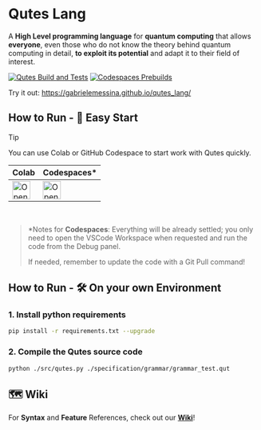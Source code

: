 # Qutes Lang
A **High Level programming language** for **quantum computing** that allows **everyone**, even those who do not know the theory behind quantum computing in detail, **to exploit its potential** and adapt it to their field of interest.


[![Qutes Build and Tests](https://github.com/GabrieleMessina/qutes_lang/actions/workflows/python-app.yml/badge.svg)](https://github.com/GabrieleMessina/qutes_lang/actions/workflows/python-app.yml)
[![Codespaces Prebuilds](https://github.com/GabrieleMessina/qutes_lang/actions/workflows/codespaces/create_codespaces_prebuilds/badge.svg)](https://github.com/GabrieleMessina/qutes_lang/actions/workflows/codespaces/create_codespaces_prebuilds) 

Try it out: https://gabrielemessina.github.io/qutes_lang/

## How to Run - 🧭 Easy Start
> [!TIP]
> You can use Colab or GitHub Codespace to start work with Qutes quickly.

| Colab | Codespaces* |
| -- | -- |
| <a href="https://colab.research.google.com/github/GabrieleMessina/qutes_lang/blob/main/playground/Home.ipynb"><img src="https://colab.research.google.com/assets/colab-badge.svg" alt="Open In Colab" height="36"></a> | <a href="https://codespaces.new/GabrieleMessina/qutes_lang?quickstart=1"><img src="https://github.com/codespaces/badge.svg" alt="Open in GitHub Codespaces" height="36"></a> |

<br/>

> *Notes for **Codespaces**: Everything will be already settled; you only need to open the VSCode Workspace when requested and run the code from the Debug panel.
>
> If needed, remember to update the code with a Git Pull command!

## How to Run - 🛠️ On your own Environment
### 1. Install python requirements
```bash
pip install -r requirements.txt --upgrade
```
### 2. Compile the Qutes source code
```bash
python ./src/qutes.py ./specification/grammar/grammar_test.qut
```

## 🗺️ Wiki
For **Syntax** and **Feature** References, check out our [**Wiki**](https://github.com/GabrieleMessina/qutes_lang/wiki)!
